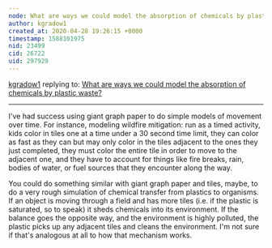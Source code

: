 ```yaml
---
node: What are ways we could model the absorption of chemicals by plastic waste?
author: kgradow1
created_at: 2020-04-28 19:26:15 +0000
timestamp: 1588101975
nid: 23499
cid: 26722
uid: 297929
---
```




[kgradow1](../profile/kgradow1) replying to: [What are ways we could model the absorption of chemicals by plastic waste?](../notes/mimiss/04-28-2020/what-are-ways-we-could-model-the-absorption-of-chemicals-by-plastic-waste)

----
I've had success using giant graph paper to do simple models of movement over time.  For instance, modeling wildfire mitigation:  run as a timed activity, kids color in tiles one at a time under a 30 second time limit, they can color as fast as they can but may only color in the tiles adjacent to the ones they just completed, they must color the entire tile in order to move to the adjacent one, and they have to account for things like fire breaks, rain, bodies of water, or fuel sources that they encounter along the way. 

You could do something similar with giant graph paper and tiles, maybe, to do a very rough simulation of chemical transfer from plastics to organisms.   If an object is moving through a field and has more tiles (i.e. if the plastic is saturated, so to speak) it sheds chemicals into its environment.   If the balance goes the opposite way, and the environment is highly polluted, the plastic picks up any adjacent tiles and cleans the environment.   I'm not sure if that's analogous at all to how that mechanism works.  